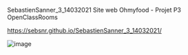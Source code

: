 SebastienSanner_3_14032021 Site web Ohmyfood - Projet P3 OpenClassRooms

https://sebsnr.github.io/SebastienSanner_3_14032021/


![image](https://user-images.githubusercontent.com/78140833/113207255-ae1c1300-9270-11eb-85aa-10627a66f3dd.png)
